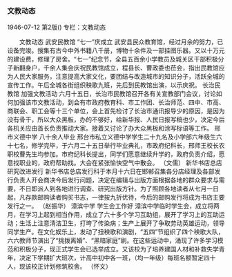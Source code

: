 ### 文教动态

1946-07-12
第2版()
专栏：文教动态

　　文教动态
            武安民教馆  “七一”庆成立
    武安县民众教育馆，经过月余的努力，已设备完竣。搜集有古今中外书籍八千册，博物十余件及一部挂图乐器。又以十万元的建设费，修理了房舍。“七一”纪念节，全县五百余小学教员及城关区干部积极分子新翻身户，千余人集会庆祝民教馆成立，程县长、曹政委也莅会，指出民教馆应为人民大家服务，注意提高大家文化，要团结与改造城市的知识分子，活跃全城的宣传工作。午后全城各街组织秧歌九班，先后到民教馆出演，以示庆祝。
            长治民教馆  加强文教活动
    六月十五日，长治市民教馆召开各有关宣教部门会议，讨论如何加强该市文教活动，到会有市政府教育科、市工作团、长治师范、四中、市高、商联会、职工会等十三个单位，会上首先检讨了长治市通讯报导少的原因，是因为没有骨干，所以大众黑板，办的不够好，给新华报、人民日报写稿也少，决定今后各机关应由首长负责推动大家。接着又讨论了办大众黑板和涂写标语等工作。
            邢市义德中学  八十余人毕业
    邢台市私立义德中学学生二十九名及小学部六年级生六十七名，修学完毕，于六月二十五日举行毕业典礼，市政府纪科长，邢师王校长农职校曹先生均参加。市府纪科长提出，同学们愿意继续升学的，政府负责介绍，愿意找职业的，政府帮助找。大会在紧张愉快空气中散会。
                                                      （文儒）
            新华书店总店  研究改进发行
    新华书店总店发行科于本月十六日在邯郸召集各分店经理及各部发行负责人开会商决今后发行问题，决定在编辑与出版方面根据各地的群众要求与需要，不日即派人到各地进行调查、研究出版方针。为了照顾各地读者从七月一日起，凡存款邮购读者购买书志，一律按九折优待，今后的邮购发行将成为书店主要发行之一。
                                                    （赵振华）
            漳滨中学  学生会工作好
    漳滨中学临时学生会，成立将两月，在学习上起到相当作用，成立了六十多个学习互助组，展开了学习上的互助运动；生活上注意清洁卫生，打垮了传染病；生产上展开了争取劳动英雄运动，领导同学生产。在文化娱乐上，发动了扭秧歌和演剧，“五四”节组织了四个秧歌大队，六六教师节演出了“挑拨离婚”、“黑暗家庭”剧。在这些运动中，涌现了许多学习模范和积极分子，现正式学生会已选举成立。又该校为了培养建国人材和补救失学青年，决定下学期扩大班次，计高中初中各一班，（均一年级）每班名额暂定四十人，现该校正计划修筑校舍。
                                                        （怀文）
